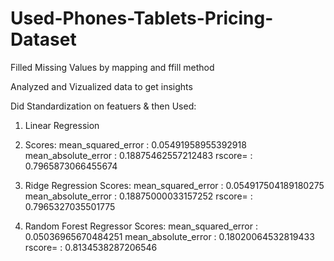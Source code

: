 # Used-Phones-Tablets-Pricing-Dataset

Filled Missing Values by mapping and ffill method

Analyzed and Vizualized data to get insights

Did Standardization on featuers & then Used:

1. Linear Regression
2. 
      Scores:
      mean_squared_error :  0.05491958955392918
      mean_absolute_error :  0.18875462557212483
      rscore= :  0.7965873066455674

2. Ridge Regression
      Scores:
      mean_squared_error :  0.054917504189180275
      mean_absolute_error :  0.18875000033157252
      rscore= :  0.7965327035501775
      
3. Random Forest Regressor
      Scores:
      mean_squared_error :  0.05036965670484251
      mean_absolute_error :  0.18020064532819433
      rscore= :  0.8134538287206546
